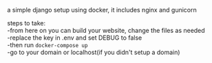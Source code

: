 a simple django setup using docker, it includes nginx and gunicorn  
  
steps to take:  
-from here on you can build your website, change the files as needed  
-replace the key in .env and set DEBUG to false  
-then run `docker-compose up`  
-go to your domain or localhost(if you didn't setup a domain)



